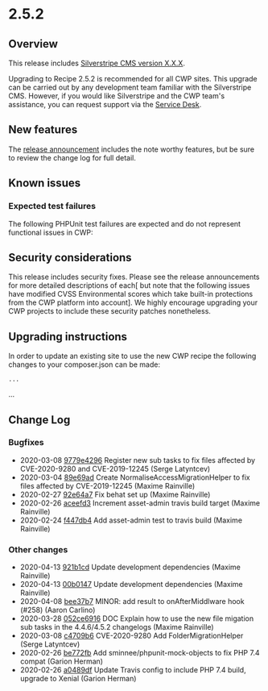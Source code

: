 # 2.5.2

## Overview

This release includes [Silverstripe CMS version X.X.X](#).


Upgrading to Recipe 2.5.2 is recommended for all CWP sites. This upgrade can be carried out by any development team familiar with the Silverstripe CMS. However, if you would like Silverstripe and the CWP team's assistance, you can request support via the [Service Desk](https://www.cwp.govt.nz/service-desk/new-request/).

## New features

The [release announcement](#) includes the note worthy features, but be sure to review the change log for full detail.


## Known issues


### Expected test failures

The following PHPUnit test failures are expected and do not represent functional issues in CWP:


## Security considerations

This release includes  security fixes. Please see the release announcements for more detailed descriptions of each[ but note that the following issues have modified CVSS Environmental scores which take built-in protections from the CWP platform into account]. We highly encourage upgrading your CWP projects to include these security patches nonetheless.


## Upgrading instructions

In order to update an existing site to use the new CWP recipe the following changes to your composer.json can be made:

```
...
```


...


<!--- Changes below this line will be automatically regenerated -->



## Change Log

### Bugfixes

 * 2020-03-08 [9779e4296](https://github.com/silverstripe/silverstripe-framework/commit/9779e42963031a0fed2ed01fc3b8e470d1114723) Register new sub tasks to fix files affected by CVE-2020-9280 and CVE-2019-12245 (Serge Latyntcev)
 * 2020-03-04 [89e69ad](https://github.com/silverstripe/silverstripe-assets/commit/89e69ad3b06072dc841d081c36063475e39df4f9) Create NormaliseAccessMigrationHelper to fix files affected by CVE-2019-12245 (Maxime Rainville)
 * 2020-02-27 [92e64a7](https://github.com/silverstripe/silverstripe-graphql/commit/92e64a7109eb265c5b34e83b67e392c763fd2de3) Fix behat set up (Maxime Rainville)
 * 2020-02-26 [aceefd3](https://github.com/silverstripe/silverstripe-graphql/commit/aceefd3af06d4e8f39354ad17f0d433857384448) Increment asset-admin travis build target (Maxime Rainville)
 * 2020-02-24 [f447db4](https://github.com/silverstripe/silverstripe-graphql/commit/f447db469bb91e5ca1ac9f83b37a57e48ed399a1) Add asset-admin test to travis build (Maxime Rainville)

### Other changes

 * 2020-04-13 [921b1cd](https://github.com/silverstripe/recipe-cms/commit/921b1cd7250fab6f924b47401c981c0554444a47) Update development dependencies (Maxime Rainville)
 * 2020-04-13 [00b0147](https://github.com/silverstripe/recipe-core/commit/00b014795d147ff96e5b5b0d97994abe44cb2f90) Update development dependencies (Maxime Rainville)
 * 2020-04-08 [bee37b7](https://github.com/silverstripe/silverstripe-graphql/commit/bee37b7d742a57fcfb7fe90782d1f9d16f07962e) MINOR: add result to onAfterMiddlware hook (#258) (Aaron Carlino)
 * 2020-03-28 [052ce6916](https://github.com/silverstripe/silverstripe-framework/commit/052ce6916cc72e57c6d9c8f86b02598f9af169a2) DOC Explain how to use the new file migation sub tasks in the 4.4.6/4.5.2 changelogs (Maxime Rainville)
 * 2020-03-08 [c4709b6](https://github.com/silverstripe/silverstripe-assets/commit/c4709b6c6af840ea618b36d8ffe76f1ed48a21b3) CVE-2020-9280 Add FolderMigrationHelper (Serge Latyntcev)
 * 2020-02-26 [be772fb](https://github.com/silverstripe/silverstripe-graphql/commit/be772fbcf253412ee26a72492041c30f0c5b9162) Add sminnee/phpunit-mock-objects to fix PHP 7.4 compat (Garion Herman)
 * 2020-02-26 [a0489df](https://github.com/silverstripe/silverstripe-graphql/commit/a0489df0c35f18698956c7a0a98cda7f3077e0ff) Update Travis config to include PHP 7.4 build, upgrade to Xenial (Garion Herman)


<!--- Changes above this line will be automatically regenerated -->
